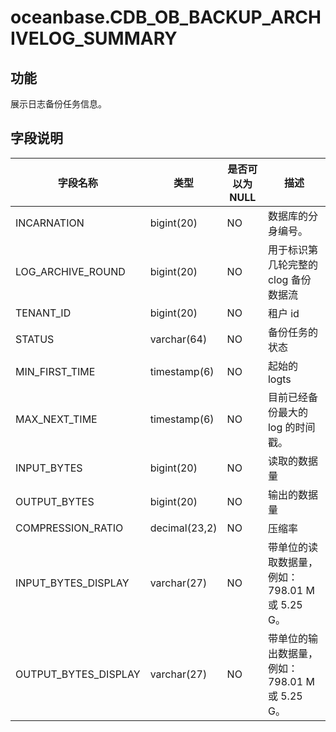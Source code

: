 oceanbase.CDB_OB_BACKUP_ARCHIVELOG_SUMMARY
===============================================================

功能
-----------

展示日志备份任务信息。

字段说明
-------------

|       **字段名称**       |    **类型**     | **是否可以为 NULL** |             **描述**              |
|----------------------|---------------|----------------|---------------------------------|
| INCARNATION          | bigint(20)    | NO             | 数据库的分身编号。                       |
| LOG_ARCHIVE_ROUND    | bigint(20)    | NO             | 用于标识第几轮完整的 clog 备份数据流           |
| TENANT_ID            | bigint(20)    | NO             | 租户 id                           |
| STATUS               | varchar(64)   | NO             | 备份任务的状态                         |
| MIN_FIRST_TIME       | timestamp(6)  | NO             | 起始的 logts                       |
| MAX_NEXT_TIME        | timestamp(6)  | NO             | 目前已经备份最大的  log 的时间戳。            |
| INPUT_BYTES          | bigint(20)    | NO             | 读取的数据量                          |
| OUTPUT_BYTES         | bigint(20)    | NO             | 输出的数据量                          |
| COMPRESSION_RATIO    | decimal(23,2) | NO             | 压缩率                             |
| INPUT_BYTES_DISPLAY  | varchar(27)   | NO             | 带单位的读取数据量，例如：798.01 M 或 5.25 G。 |
| OUTPUT_BYTES_DISPLAY | varchar(27)   | NO             | 带单位的输出数据量，例如：798.01 M 或 5.25 G。 |
